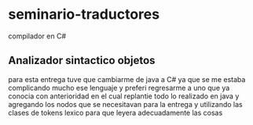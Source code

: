 # seminario-traductores
compilador en C#
<h2>Analizador sintactico objetos</h2>
para esta entrega tuve que cambiarme de java a C# ya que se me estaba complicando mucho ese lenguaje y preferi regresarme a uno que ya conocia con anterioridad
en el cual replantie todo lo realizado en java y agregando los nodos que se necesitavan para la entrega y utilizando las clases de tokens lexico para que leyera adecuadamente las cosas
